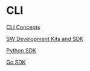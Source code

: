 # CLI

[CLI Concepts](https://docs.cloud.oracle.com/iaas/Content/API/Concepts/cliconcepts.htm)

[SW Development Kits and SDK](https://docs.cloud.oracle.com/iaas/Content/API/Concepts/sdks.htm)

[Python SDK](https://docs.cloud.oracle.com/iaas/Content/API/SDKDocs/pythonsdk.htm)

[Go SDK](https://docs.cloud.oracle.com/iaas/Content/API/SDKDocs/gosdk.htm)
